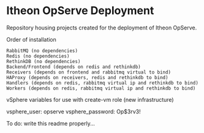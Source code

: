 Itheon OpServe Deployment
=========================

Repository housing projects created for the deployment of Itheon OpServe.

Order of installation

```
RabbitMQ (no dependencies)
Redis (no dependencies)
RethinkDB (no dependencies)
Backend/Frontend (depends on redis and rethinkdb)
Receivers (depends on frontend and rabbitmq virtual to bind)
HAProxy (depends on receivers, redis and rethinkdb to bind)
Handlers (depends on redis, rabbitmq virtual ip and rethinkdb to bind)
Workers (depends on redis, rabbitmq virtual ip and rethinkdb to bind)
```

vSphere variables for use with create-vm role (new infrastructure)

vsphere_user:  opserve
vsphere_password: Op$3rv3!

To do: write this readme properly...
